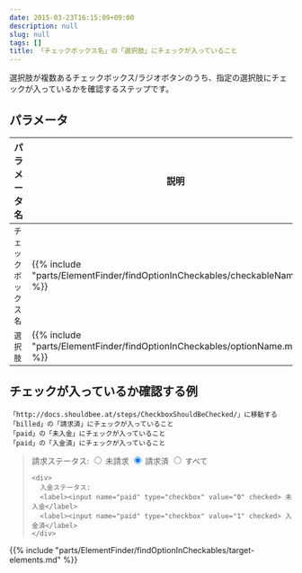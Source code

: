```yaml
---
date: 2015-03-23T16:15:09+09:00
description: null
slug: null
tags: []
title: 「チェックボックス名」の「選択肢」にチェックが入っていること
---
```


選択肢が複数あるチェックボックス/ラジオボタンのうち、指定の選択肢にチェックが入っているかを確認するステップです。


## パラメータ

パラメータ名 | 説明
------|---------
`チェックボックス名` | {{% include "parts/ElementFinder/findOptionInCheckables/checkableName.md" %}}
`選択肢` | {{% include "parts/ElementFinder/findOptionInCheckables/optionName.md" %}}

## チェックが入っているか確認する例

```
「http://docs.shouldbee.at/steps/CheckboxShouldBeChecked/」に移動する
「billed」の「請求済」にチェックが入っていること
「paid」の「未入金」にチェックが入っていること
「paid」の「入金済」にチェックが入っていること
```

<blockquote>
  <form>
    <div>
      請求ステータス:
      <label><input name="billed" type="radio" value="0"> 未請求</label>
      <label><input name="billed" type="radio" value="1" checked> 請求済</label>
      <label><input name="billed" type="radio" value="2"> すべて</label>
    </div>

    <div>
      入金ステータス:
      <label><input name="paid" type="checkbox" value="0" checked> 未入金</label>
      <label><input name="paid" type="checkbox" value="1" checked> 入金済</label>
    </div>
  </form>
</blockquote>

{{% include "parts/ElementFinder/findOptionInCheckables/target-elements.md" %}}
